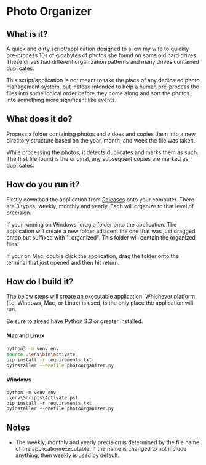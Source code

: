 # Photo Organizer

## What is it?
A quick and dirty script/application designed to allow my wife to quickly pre-process 10s of gigabytes of photos she found on some old hard drives. These drives had different organization patterns and many drives contained duplicates.

This script/application is not meant to take the place of any dedicated photo management system, but instead intended to help a human pre-process the files into some logical order before they come along and sort the photos into something more significant like events.

## What does it do?
Process a folder containing photos and vidoes and copies them into a new directory structure based on the year, month, and week the file was taken.

While processing the photos, it detects duplicates and marks them as such. The first file found is the original, any subsequent copies are marked as duplicates.

## How do you run it?
Firstly download the application from [Releases](https://github.com/dipeshc/photo-organizer/releases) onto your computer. There are 3 types; weekly, monthly and yearly. Each will organize to that level of precision.

If your running on Windows, drag a folder onto the application. The application will create a new folder adjacent the one that was just dragged ontop but suffixed with "-organized". This folder will contain the organized files.

If your on Mac, double click the application, drag the folder onto the terminal that just opened and then hit return.

## How do I build it?
The below steps will create an executable application. Whichever platform (i.e. Windows, Mac, or Linux) is used, is the only place the application will run.


Be sure to alread have Python 3.3 or greater installed.

#### Mac and Linux
```bash
python3 -m venv env
source .\env\bin\activate
pip install -r requirements.txt
pyinstaller --onefile photoorganizer.py
```

#### Windows
```pwsh
python -m venv env
.\env\Scripts\Activate.ps1
pip install -r requirements.txt
pyinstaller --onefile photoorganizer.py
```

## Notes
* The weekly, monthly and yearly precision is determined by the file name of the application/executable. If the name is changed to not include anything, then weekly is used by default.
